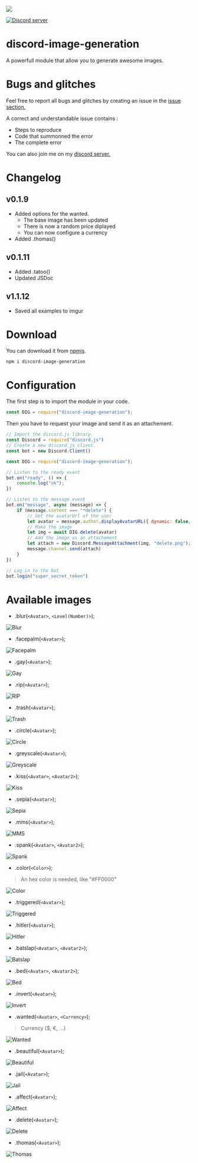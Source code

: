 <a href="https://nodei.co/npm/discord-image-generation/"><img src="https://nodei.co/npm/discord-image-generation.png?downloads=true&downloadRank=true&stars=true"></a>

<a href="https://discord.gg/qvzwqaM"><img src="https://discord.com/api/guilds/661897530459684865/widget.png" alt="Discord server"/></a>

# discord-image-generation

A powerfull module that allow you to generate awesome images.

# Bugs and glitches

Feel free to report all bugs and glitches by creating an issue in the <a href="https://github.com/Mr-KayJayDee/discord-image-generation/issues">issue section.</a>

A correct and understandable issue contains : 
- Steps to reproduce 
- Code that summonned the error
- The complete error

You can also join me on my <a href="https://discord.gg/qvzwqaM">discord server.</a>

# Changelog 

## v0.1.9
- Added options for the wanted.
    - The base image has been updated
    - There is now a random price diplayed
    - You can now configure a currency
- Added .thomas()

## v0.1.11
- Added .tatoo()
- Updated JSDoc

## v1.1.12
- Saved all examples to imgur


# Download

You can download it from <a href="https://www.npmjs.com/package/discord-image-generation">npmjs</a>.

```cli
npm i discord-image-generation
```

# Configuration

The first step is to import the module in your code.

```js
const DIG = require("discord-image-generation");
```

Then you have to request your image and send it as an attachement.

```js
// Import the discord.js library.
const Discord = require("discord.js")
// Create a new discord.js client.
const bot = new Discord.Client()

const DIG = require("discord-image-generation");

// Listen to the ready event
bot.on("ready", () => {
    console.log("ok");  
})

// Listen to the message event
bot.on("message", async (message) => {
    if (message.content === "*delete") {
    	// Get the avatarUrl of the user
        let avatar = message.author.displayAvatarURL({ dynamic: false, format: 'png' });
        // Make the image
        let img = await DIG.delete(avatar)
        // Add the image as an attachement
        let attach = new Discord.MessageAttachment(img, "delete.png");;
        message.channel.send(attach)
    }
})

// Log in to the bot
bot.login("super_secret_token")
````

# Available images

- .blur(`<Avatar>`, `<Level(Number)>`);

![Blur](https://imgur.com/JqpNFTY.png)

- .facepalm(`<Avatar>`);

![Facepalm](https://imgur.com/cdPC3P1.png)

- .gay(`<Avatar>`);

![Gay](https://imgur.com/BDTrXzZ.png)

- .rip(`<Avatar>`);

![RIP](https://imgur.com/MgsRH8o.png)

- .trash(`<Avatar>`);

![Trash](https://imgur.com/nwAHGgF.png)

- .circle(`<Avatar>`);

![Circle](https://imgur.com/0Zo8NYS.png)

- .greyscale(`<Avatar>`);

![Greyscale](https://imgur.com/h3ahY7Z.png)

- .kiss(`<Avatar>`, `<Avatar2>`);

![Kiss](https://imgur.com/sSoCAeH.png)

- .sepia(`<Avatar>`);

![Sepia](https://imgur.com/OTbKVtj.png)

- .mms(`<Avatar>`);

![MMS](https://imgur.com/nH3URHb.png)

- .spank(`<Avatar>`, `<Avatar2>`);

![Spank](https://imgur.com/VRvogo7.png)

- .color(`<Color>`);

> An hex color is needed, like "#FF0000"

![Color](https://imgur.com/40tMwfe.png)

- .triggered(`<Avatar>`);

![Triggered](https://imgur.com/0QvyYQa.png)

- .hitler(`<Avatar>`);

![Hitler](https://imgur.com/wK9puxH.png)

- .batslap(`<Avatar>`, `<Avatar2>`);

![Batslap](https://imgur.com/oYMpa5A.png)

- .bed(`<Avatar>`, `<Avatar2>`);

![Bed](https://imgur.com/b1idSnr.png)

- .invert(`<Avatar>`);

![Invert](https://imgur.com/Rl0wGQM.png)

- .wanted(`<Avatar>`, `<Currency>`);

> Currency ($, €, ...)

![Wanted](https://imgur.com/SFGRvSK.png)

- .beautiful(`<Avatar>`);

![Beautiful](https://imgur.com/HGZkmXo.png)

- .jail(`<Avatar>`);

![Jail](https://imgur.com/QslACNo.png)

- .affect(`<Avatar>`);

![Affect](https://imgur.com/g4Gaehb.png)

- .delete(`<Avatar>`);

![Delete](https://imgur.com/6V1IYJp.png)

- .thomas(`<Avatar>`);

![Thomas](https://imgur.com/5Iv6t9v.png)